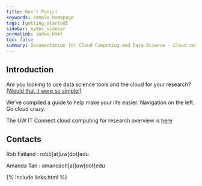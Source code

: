 ```yaml
---
title: Don't Panic!
keywords: sample homepage
tags: [getting_started]
sidebar: mydoc_sidebar
permalink: index.html
toc: false
summary: Documentation for Cloud Computing and Data Science - Cloud computing tutorials and pathways into data science technology - Developed for open use at the University of Washington. We offer solutions to help streamline your research analysis, processing, collaboration, and publication pathways. 
---
```


## Introduction

Are you looking to use data science tools and the cloud for your research? [(Would that it were so simple!)](https://www.youtube.com/watch?v=-rDw2YBUz6A) 

We've compiled a guide to help make your life easier. Navigation on the left. Go cloud crazy. 

The UW IT Connect cloud computing for research overview is [here](https://itconnect.uw.edu/research/cloud-computing-for-research/ "UW IT Cloud for Research")
 




## Contacts

Rob Fatland \: rob5[at]uw[dot]edu

Amanda Tan \: amandach[at]uw[dot]edu 

{% include links.html %}
